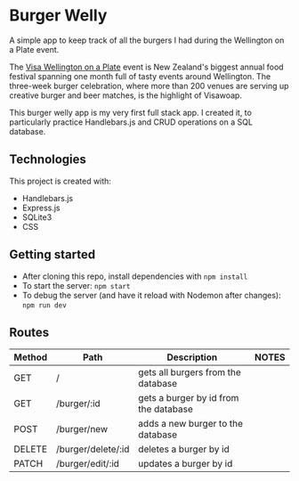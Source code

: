 # Burger Welly
A simple app to keep track of all the burgers I had during the Wellington on a Plate event.

The [Visa Wellington on a Plate](https://www.visawoap.com/visawoap) event is New Zealand's biggest annual food festival spanning one month full of tasty events around Wellington.
The three-week burger celebration, where more than 200 venues are serving up creative burger and beer matches, is the highlight of Visawoap.

This burger welly app is my very first full stack app. I created it, to particularly practice Handlebars.js and CRUD operations on a SQL database.

## Technologies
This project is created with:
* Handlebars.js
* Express.js
* SQLite3
* CSS

## Getting started
* After cloning this repo, install dependencies with `npm install`
* To start the server: `npm start`
* To debug the server (and have it reload with Nodemon after changes): `npm run dev`

## Routes
| Method | Path | Description | NOTES |
|---|---|---|---|
| GET | / | gets all burgers from the database
| GET | /burger/:id | gets a burger by id from the database
| POST | /burger/new | adds a new burger to the database
| DELETE | /burger/delete/:id | deletes a burger by id
| PATCH | /burger/edit/:id | updates a burger by id
